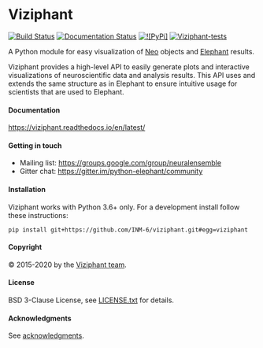 # Viziphant

[![Build Status](https://travis-ci.org/INM-6/viziphant.svg?branch=master)](https://travis-ci.org/INM-6/viziphant)
[![Documentation Status](https://readthedocs.org/projects/viziphant/badge/?version=latest)](https://viziphant.readthedocs.io/en/latest/?badge=latest)
[![![PyPi]](https://img.shields.io/pypi/v/viziphant)](https://pypi.org/project/viziphant/)
[![Viziphant-tests](https://github.com/INM-6/viziphant/actions/workflows/CI_actions.yml/badge.svg)](https://github.com/INM-6/viziphant/actions/workflows/CI_actions.yml)

A Python module for easy visualization of [Neo](https://github.com/NeuralEnsemble/python-neo) objects and [Elephant](https://github.com/NeuralEnsemble/elephant) results.

Viziphant provides a high-level API to easily generate plots and interactive visualizations of neuroscientific data and analysis results. This API uses and extends the same structure as in Elephant to ensure intuitive usage for scientists that are used to Elephant. 


#### Documentation

https://viziphant.readthedocs.io/en/latest/

#### Getting in touch

* Mailing list: https://groups.google.com/group/neuralensemble
* Gitter chat: https://gitter.im/python-elephant/community


#### Installation

Viziphant works with Python 3.6+ only. For a development install follow these instructions:

```
pip install git+https://github.com/INM-6/viziphant.git#egg=viziphant
```


#### Copyright
:copyright: 2015-2020 by the [Viziphant team](doc/authors.rst).

#### License
BSD 3-Clause License, see [LICENSE.txt](LICENSE.txt) for details.

#### Acknowledgments
See [acknowledgments](doc/acknowledgments.rst).
